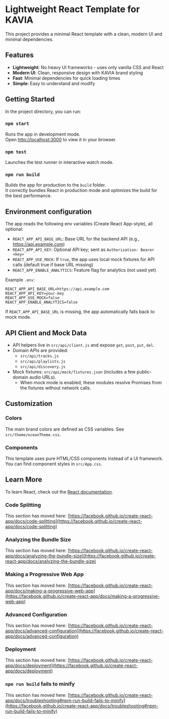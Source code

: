 # Lightweight React Template for KAVIA

This project provides a minimal React template with a clean, modern UI and minimal dependencies.

## Features

- **Lightweight**: No heavy UI frameworks - uses only vanilla CSS and React
- **Modern UI**: Clean, responsive design with KAVIA brand styling
- **Fast**: Minimal dependencies for quick loading times
- **Simple**: Easy to understand and modify

## Getting Started

In the project directory, you can run:

### `npm start`

Runs the app in development mode.\
Open [http://localhost:3000](http://localhost:3000) to view it in your browser.

### `npm test`

Launches the test runner in interactive watch mode.

### `npm run build`

Builds the app for production to the `build` folder.\
It correctly bundles React in production mode and optimizes the build for the best performance.

## Environment configuration

The app reads the following env variables (Create React App-style), all optional:

- `REACT_APP_API_BASE_URL`: Base URL for the backend API (e.g., https://api.example.com)
- `REACT_APP_API_KEY`: Optional API key; sent as `Authorization: Bearer <key>`
- `REACT_APP_USE_MOCK`: If `true`, the app uses local mock fixtures for API calls (default true if base URL missing)
- `REACT_APP_ENABLE_ANALYTICS`: Feature flag for analytics (not used yet)

Example `.env`:

```
REACT_APP_API_BASE_URL=https://api.example.com
REACT_APP_API_KEY=your-key
REACT_APP_USE_MOCK=false
REACT_APP_ENABLE_ANALYTICS=false
```

If `REACT_APP_API_BASE_URL` is missing, the app automatically falls back to mock mode.

## API Client and Mock Data

- API helpers live in `src/api/client.js` and expose `get`, `post`, `put`, `del`.
- Domain APIs are provided:
  - `src/api/tracks.js`
  - `src/api/playlists.js`
  - `src/api/discovery.js`
- Mock fixtures: `src/api/mock/fixtures.json` (includes a few public-domain audio URLs).
  - When mock mode is enabled, these modules resolve Promises from the fixtures without network calls.

## Customization

### Colors

The main brand colors are defined as CSS variables. See `src/theme/oceanTheme.css`.

### Components

This template uses pure HTML/CSS components instead of a UI framework. You can find component styles in `src/App.css`.

## Learn More

To learn React, check out the [React documentation](https://reactjs.org/).

### Code Splitting

This section has moved here: [https://facebook.github.io/create-react-app/docs/code-splitting](https://facebook.github.io/create-react-app/docs/code-splitting)

### Analyzing the Bundle Size

This section has moved here: [https://facebook.github.io/create-react-app/docs/analyzing-the-bundle-size](https://facebook.github.io/create-react-app/docs/analyzing-the-bundle-size)

### Making a Progressive Web App

This section has moved here: [https://facebook.github.io/create-react-app/docs/making-a-progressive-web-app](https://facebook.github.io/create-react-app/docs/making-a-progressive-web-app)

### Advanced Configuration

This section has moved here: [https://facebook.github.io/create-react-app/docs/advanced-configuration](https://facebook.github.io/create-react-app/docs/advanced-configuration)

### Deployment

This section has moved here: [https://facebook.github.io/create-react-app/docs/deployment](https://facebook.github.io/create-react-app/docs/deployment)

### `npm run build` fails to minify

This section has moved here: [https://facebook.github.io/create-react-app/docs/troubleshooting#npm-run-build-fails-to-minify](https://facebook.github.io/create-react-app/docs/troubleshooting#npm-run-build-fails-to-minify)
